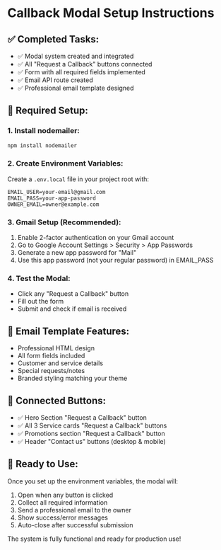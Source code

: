 # Callback Modal Setup Instructions

## ✅ Completed Tasks:
- ✅ Modal system created and integrated
- ✅ All "Request a Callback" buttons connected
- ✅ Form with all required fields implemented
- ✅ Email API route created
- ✅ Professional email template designed

## 🔧 Required Setup:

### 1. Install nodemailer:
```bash
npm install nodemailer
```

### 2. Create Environment Variables:
Create a `.env.local` file in your project root with:
```env
EMAIL_USER=your-email@gmail.com
EMAIL_PASS=your-app-password
OWNER_EMAIL=owner@example.com
```

### 3. Gmail Setup (Recommended):
1. Enable 2-factor authentication on your Gmail account
2. Go to Google Account Settings > Security > App Passwords
3. Generate a new app password for "Mail"
4. Use this app password (not your regular password) in EMAIL_PASS

### 4. Test the Modal:
- Click any "Request a Callback" button
- Fill out the form
- Submit and check if email is received

## 📧 Email Template Features:
- Professional HTML design
- All form fields included
- Customer and service details
- Special requests/notes
- Branded styling matching your theme

## 🎯 Connected Buttons:
- ✅ Hero Section "Request a Callback" button
- ✅ All 3 Service cards "Request a Callback" buttons
- ✅ Promotions section "Request a Callback" button
- ✅ Header "Contact us" buttons (desktop & mobile)

## 🚀 Ready to Use:
Once you set up the environment variables, the modal will:
1. Open when any button is clicked
2. Collect all required information
3. Send a professional email to the owner
4. Show success/error messages
5. Auto-close after successful submission

The system is fully functional and ready for production use!

